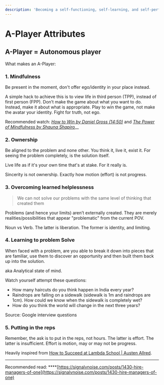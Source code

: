 ```yaml
---
description: 'Becoming a self-functioning, self-learning, and self-performing unit.'
---
```


# A-Player Attributes

## A-Player = Autonomous player

What makes an A-Player:

### 1. Mindfulness

Be present in the moment, don't offer ego/identity in your place instead.

A simple hack to achieve this is to view life in third person \(TPP\), instead of first person \(FPP\). Don’t make the game about what you want to do. Instead, make it about what is appropriate. Play to win the game, not make the avatar your identity. Fight for truth, not ego.

Recommended watch: [_How to Win by Daniel Gross \(14:50\)_](https://youtu.be/LH1bewTg-P4?t=890) and [_The Power of Mindfulness by Shauna Shapiro_](https://www.youtube.com/watch?v=IeblJdB2-Vo)\_\_

### 2. Ownership

Be aligned to the problem and none other. You think it, live it, exist it. For seeing the problem completely, is the solution itself.

Live life as if it's your own time that's at stake. For it really is.

Sincerity is not ownership. Exactly how motion \(effort\) is not progress.

### 3. Overcoming learned helplessness

> We can not solve our problems with the same level of thinking that created them

Problems \(and hence your limits\) aren’t externally created. They are merely realities/possibilities that appear "problematic" from the current POV.

Noun vs Verb. The latter is liberation. The former is identity, and limiting.

### 4. Learning to problem Solve

When faced with a problem, are you able to break it down into pieces that are familiar, use them to discover an opportunity and then built them back up into the solution.

aka Analytical state of mind.   
  
Watch yourself attempt these questions:

* How many haircuts do you think happen in India every year?
* Raindrops are falling on a sidewalk \(sidewalk is 1m and raindrops are 1cm\). How could we know when the sidewalk is completely wet?
* How do you think the world will change in the next three years?

Source: Google interview questions

### 5. Putting in the reps

Remember, the ask is to put in the reps, not hours. The latter is effort. The latter is insufficient. Effort is motion, may or may not be progress.

Heavily inspired from [How to Succeed at Lambda School \| Austen Allred](https://www.youtube.com/watch?v=vVogzog7HDg).  
****

Recommended read: ****[https://signalvnoise.com/posts/1430-hire-managers-of-one](https://signalvnoise.com/posts/1430-hire-managers-of-one)

